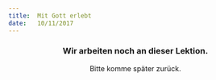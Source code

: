 ```yaml
---
title:  Mit Gott erlebt
date:   10/11/2017
---
```


### <center>Wir arbeiten noch an dieser Lektion.</center>
<center>Bitte komme später zurück.</center>
